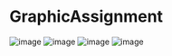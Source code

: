 # GraphicAssignment

![image](https://user-images.githubusercontent.com/66995676/208237216-7c4fb304-4c62-4139-a7d6-bc81717b98c6.png)
![image](https://user-images.githubusercontent.com/66995676/208237362-9407f8fd-b0e2-41a9-9306-822e1b4984b2.png)
![image](https://user-images.githubusercontent.com/66995676/208237387-8549e993-0b6a-474d-a99c-b3cbc4f91c26.png)
![image](https://user-images.githubusercontent.com/66995676/208237467-31f07368-5e05-43ba-8e23-4e2c52b46f42.png)
